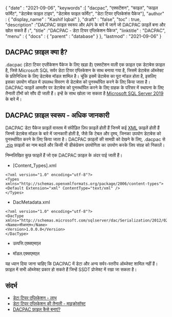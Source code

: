{
  "date" : "2021-09-06",
  "keywords" :[ "dacpac", "एक्सटेंशन", "फाइल", "फाइल फॉर्मेट", "डेटाबेस फाइल टाइप", "डेटाबेस फाइल फॉर्मेट", "डेटा टियर एप्लिकेशंस पैकेज"],
  "author" : {
    "display_name" : "Kashif Iqbal"
},
  "draft" : "false",
  "toc" : true,
  "description" :"DACPAC फ़ाइल स्वरूप और API के बारे में जानें जो DACPAC फ़ाइलें बना और खोल सकते हैं।",
  "title" :"DACPAC - डेटा टियर एप्लिकेशन पैकेज",
  "linktitle" : "DACPAC",
  "menu" : {
    "docs" : {
      "parent" : "database"
}
},
  "lastmod" : "2021-09-06"
}

## DACPAC फ़ाइल क्या है?

.dacpac (डेटा टियर एप्लीकेशन पैकेज के लिए खड़ा है) एक्सटेंशन वाली एक फ़ाइल एक डेटाबेस फ़ाइल है, जिसे Microsoft SQL सर्वर डेटा टियर एप्लिकेशन के साथ बनाया गया है, जिसमें डेटाबेस ऑब्जेक्ट के प्रतिनिधित्व के लिए डेटाबेस मॉडल शामिल है। चूंकि इसमें डेटाबेस का पूरा मॉडल होता है, इसलिए इसका उपयोग मॉडल में उपलब्ध विवरण से डेटाबेस को पुनर्स्थापित करने के लिए किया जाता है। DACPAC फाइलें आमतौर पर डेटाबेस को पुनर्स्थापित करने के लिए ग्राहक के परिसर में स्थापना के लिए तैनाती टीमों को सौंप दी जाती हैं। इन्हें के साथ खोला जा सकता है
[Microsoft SQL Server 2019](https://www.microsoft.com/en-us/sql-server/sql-server-2019) के बारे में।

## DACPAC फ़ाइल स्वरूप - अधिक जानकारी

DACPAC डेटा पैकेज फ़ाइलें वास्तव में संपीड़ित ज़िप फ़ाइलें होती हैं जिनमें कई [XML](/hi/web/xml/) फ़ाइलें होती हैं जिनमें डेटाबेस मॉडल के बारे में जानकारी होती है, जैसे कि टेबल और दृश्य, जिनका उपयोग डेटाबेस को पुनर्स्थापित करने के लिए किया जाता है। DACPAC फ़ाइलों की सामग्री को देखने के लिए, .dacpac से [.zip](/hi/compression/zip/) फ़ाइलों का नाम बदलें और किसी भी डीकंप्रेसन उपयोगिता का उपयोग करके ज़िप संग्रह को निकालें।

निम्नलिखित कुछ फाइलें हैं जो एक DACPAC फ़ाइल के अंदर पाई जाती हैं।

* [Content_Types].xml
```
<?xml version="1.0" encoding="utf-8"?>
<Types
xmlns="http://schemas.openxmlformats.org/package/2006/content-types">
<Default Extension="xml" ContentType="text/xml" />
</Types>
```
* DacMetadata.xml

```
<?xml version="1.0" encoding="utf-8"?>
<DacType xmlns="http://schemas.microsoft.com/sqlserver/dac/Serialization/2012/02">
<Name>सीआरएम</Name>
<Version>1.0.0.0</Version>
</DacType>
```
* उत्पत्ति.एक्सएमएल

* मॉडल.एक्सएमएल

यह ध्यान दिया जाना चाहिए कि DACPAC में डेटा और अन्य सर्वर-स्तरीय ऑब्जेक्ट शामिल नहीं हैं। फ़ाइल में सभी ऑब्जेक्ट प्रकार हो सकते हैं जिन्हें SSDT प्रोजेक्ट में रखा जा सकता है।

## संदर्भ

* [डेटा टियर एप्लिकेशन - लाभ](https://learn.microsoft.com/en-us/sql/relational-databases/data-tier-applications/data-tier-applications?view=sql-server-ver15)
* [डेटा टियर एप्लिकेशन की तैनाती - माइक्रोसॉफ्ट](https://learn.microsoft.com/en-us/sql/relational-databases/data-tier-applications/deploy-a-data-tier-application)
* [DACPAC फ़ाइल कैसे बनाएं?](https://sqlplayer.net/2018/10/how-to-create-dacpac-file/)

